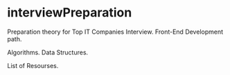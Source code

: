 # interviewPreparation

Preparation theory for Top IT Companies Interview.
Front-End Development path.

Algorithms.
Data Structures.

List of Resourses.
